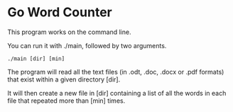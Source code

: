 # Go Word Counter

This program works on the command line.

You can run it with ./main, followed by two arguments.

    ./main [dir] [min]
    
The program will read all the text files (in .odt, .doc, .docx or .pdf formats) that exist within a given directory [dir].

It will then create a new file in [dir] containing a list of all the words in each file that repeated more than [min] times.
